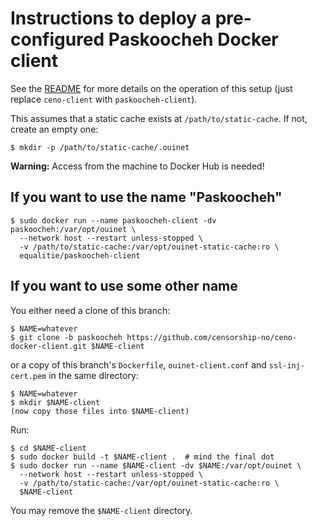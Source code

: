 # Instructions to deploy a pre-configured Paskoocheh Docker client

See the [README](./README.md) for more details on the operation of this setup (just replace `ceno-client` with `paskoocheh-client`).

This assumes that a static cache exists at `/path/to/static-cache`. If not, create an empty one:

```
$ mkdir -p /path/to/static-cache/.ouinet
```

**Warning:** Access from the machine to Docker Hub is needed!

## If you want to use the name "Paskoocheh"

```
$ sudo docker run --name paskoocheh-client -dv paskoocheh:/var/opt/ouinet \
  --network host --restart unless-stopped \
  -v /path/to/static-cache:/var/opt/ouinet-static-cache:ro \
  equalitie/paskoocheh-client
```

## If you want to use some other name

You either need a clone of this branch:

```
$ NAME=whatever
$ git clone -b paskoocheh https://github.com/censorship-no/ceno-docker-client.git $NAME-client
```

or a copy of this branch's `Dockerfile`, `ouinet-client.conf` and `ssl-inj-cert.pem` in the same directory:

```
$ NAME=whatever
$ mkdir $NAME-client
(now copy those files into $NAME-client)
```

Run:

```
$ cd $NAME-client
$ sudo docker build -t $NAME-client .  # mind the final dot
$ sudo docker run --name $NAME-client -dv $NAME:/var/opt/ouinet \
  --network host --restart unless-stopped \
  -v /path/to/static-cache:/var/opt/ouinet-static-cache:ro \
  $NAME-client
```

You may remove the `$NAME-client` directory.
